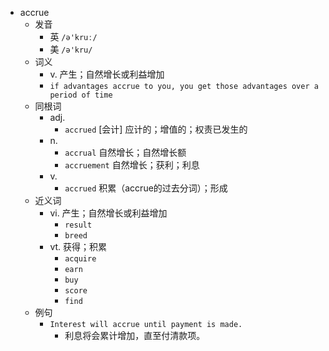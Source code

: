 - accrue
  - 发音
    - 英 `/ə'kruː/`
    - 美 `/ə'kru/`
  - 词义
    - v. 产生；自然增长或利益增加
    - `if advantages accrue to you, you get those advantages over a period of time`
  - 同根词
    - adj.
      - `accrued` [会计] 应计的；增值的；权责已发生的
    - n.
      - `accrual` 自然增长；自然增长额
      - `accruement` 自然增长；获利；利息
    - v.
      - `accrued` 积累（accrue的过去分词）；形成
  - 近义词
    - vi. 产生；自然增长或利益增加
      - `result`
      - `breed`
    - vt. 获得；积累
      - `acquire`
      - `earn`
      - `buy`
      - `score`
      - `find`
  - 例句
    - `Interest will accrue until payment is made.`
      - 利息将会累计增加，直至付清款项。

